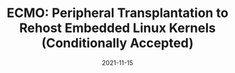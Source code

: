 ---
title: " ECMO: Peripheral Transplantation to Rehost Embedded Linux Kernels (Conditionally Accepted)"
collection: publications
permalink: /publication/ccs_2021
excerpt: '**Muhui Jiang**, Lin Ma, Yajin Zhou, Qiang Liu, Cen Zhang, Zhi Wang,  Xiapu Luo, Lei Wu, Kui Ren'
date: 2021-11-15
venue: 'The ACM Conference on Computer and Communications Security (**CCS 2021**)'

#citation: 'our Name, You. (2010). &quot;Paper Title Number 2.&quot; <i>Journal 1</i>. 1(2).'
---